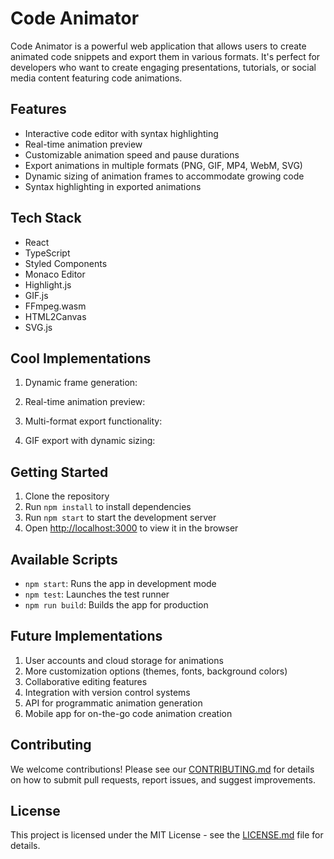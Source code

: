 # Code Animator

Code Animator is a powerful web application that allows users to create animated code snippets and export them in various formats. It's perfect for developers who want to create engaging presentations, tutorials, or social media content featuring code animations.

## Features

- Interactive code editor with syntax highlighting
- Real-time animation preview
- Customizable animation speed and pause durations
- Export animations in multiple formats (PNG, GIF, MP4, WebM, SVG)
- Dynamic sizing of animation frames to accommodate growing code
- Syntax highlighting in exported animations

## Tech Stack

- React
- TypeScript
- Styled Components
- Monaco Editor
- Highlight.js
- GIF.js
- FFmpeg.wasm
- HTML2Canvas
- SVG.js

## Cool Implementations

1. Dynamic frame generation:


2. Real-time animation preview:


3. Multi-format export functionality:


4. GIF export with dynamic sizing:


## Getting Started

1. Clone the repository
2. Run `npm install` to install dependencies
3. Run `npm start` to start the development server
4. Open [http://localhost:3000](http://localhost:3000) to view it in the browser

## Available Scripts

- `npm start`: Runs the app in development mode
- `npm test`: Launches the test runner
- `npm run build`: Builds the app for production

## Future Implementations

1. User accounts and cloud storage for animations
2. More customization options (themes, fonts, background colors)
3. Collaborative editing features
4. Integration with version control systems
5. API for programmatic animation generation
6. Mobile app for on-the-go code animation creation

## Contributing

We welcome contributions! Please see our [CONTRIBUTING.md](CONTRIBUTING.md) for details on how to submit pull requests, report issues, and suggest improvements.

## License

This project is licensed under the MIT License - see the [LICENSE.md](LICENSE.md) file for details.

